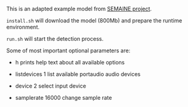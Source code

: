 

This is an adapted example model from [SEMAINE project](http://www.semaine-project.eu/).


`install.sh` will download the model (800Mb) and prepare the runtime environment.

`run.sh` will start the detection process.

Some of most important optional parameters are:

  - h 
    prints help text about all available options

  - listdevices 1
    list available portaudio audio devices

  - device 2
    select input device

  - samplerate 16000
    change sample rate


